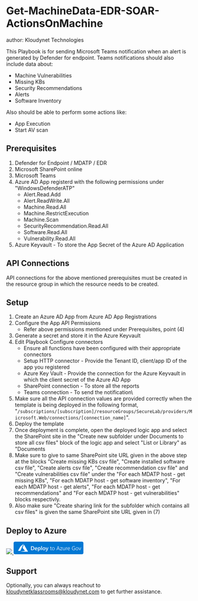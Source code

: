 # Get-MachineData-EDR-SOAR-ActionsOnMachine
author: Kloudynet Technologies

This Playbook is for sending Microsoft Teams notification when an alert is generated by Defender for endpoint. Teams notifications should also include data about:
-	Machine Vulnerabilities
-	Missing KBs
-	Security Recommendations
-	Alerts
-	Software Inventory

Also should be able to perform some actions like:
-	App Execution
-	Start AV scan

## Prerequisites
1. Defender for Endpoint / MDATP / EDR
2. Microsoft SharePoint online
3. Microsoft Teams
4. Azure AD App registerd with the following permissions under "WindowsDefenderATP"
    - Alert.Read.Add
    - Alert.ReadWrite.All
    - Machine.Read.All
    - Machine.RestrictExecution
    - Machine.Scan
    - SecurityRecommendation.Read.All
    - Software.Read.All
    - Vulnerability.Read.All
5. Azure Keyvault - To store the App Secret of the Azure AD Application

## API Connections
API connections for the above mentioned prerequisites must be created in the resource group in which the resource needs to be created. 

## Setup
1. Create an Azure AD App from Azure AD App Registrations
2. Configure the App API Permissions
    - Refer above permissions mentioned under Prerequisites, point (4)
3. Generate a secret and store it in the Azure Keyvault
4. Edit Playbook Configure connectors
    - Ensure all functions have been configured with their appropriate connectors
    - Setup HTTP connector - Provide the Tenant ID, client/app ID of the app you registered
    - Azure Key Vault - Provide the connection for the Azure Keyvault in which the client secret of the Azure AD App
    - SharePoint connection - To store all the reports
    - Teams connection - To send the notification\
5. Make sure all the API connection values are provided correctly when the template is being deployed in the following format, "```/subscriptions/[subscription]/resourceGroups/SecureLab/providers/Microsoft.Web/connections/[connection_name]```".
6. Deploy the template
7. Once deployment is complete, open the deployed logic app and select the SharePoint site in the "Create new subfolder under Documents to store all csv files" block of the logic app and select "List or Library" as "Documents
8. Make sure to give to same SharePoint site URL given in the above step at the blocks "Create missing KBs csv file", "Create installed software csv file", "Create alerts csv file", "Create recommendation csv file" and "Create vulnerabilities csv file" under the "For each MDATP host - get missing KBs", "For each MDATP host - get software inventory", "For each MDATP host - get alerts", "For each MDATP host - get recommendations" and "For each MDATP host - get vulnerabilities" blocks respectivly.
9. Also make sure "Create sharing link for the subfolder which contains all csv files" is given the same SharePoint site URL given in (7)

## Deploy to Azure
<a href="https://portal.azure.com/#create/Microsoft.Template/uri/https%3A%2F%2Fraw.githubusercontent.com%2Fkloudynetklassrooms%2FAzure-Sentinel%2Fmaster%2FPlaybooks%2FGet-MachineData-EDR-SOAR-ActionsOnMachine%2Ftemplate.json" target="_blank">
    <img src="https://aka.ms/deploytoazurebutton""/>
</a>
<a href="https://portal.azure.us/#create/Microsoft.Template/uri/https%3A%2F%2Fraw.githubusercontent.com%2Fkloudynetklassrooms%2FAzure-Sentinel%2Fmaster%2FPlaybooks%2FGet-MachineData-EDR-SOAR-ActionsOnMachine%2Ftemplate.json" target="_blank">
<img src="https://raw.githubusercontent.com/Azure/azure-quickstart-templates/master/1-CONTRIBUTION-GUIDE/images/deploytoazuregov.png"/>
</a>

## Support
Optionally, you can always reachout to kloudynetklassrooms@kloudynet.com to get further assistance.
